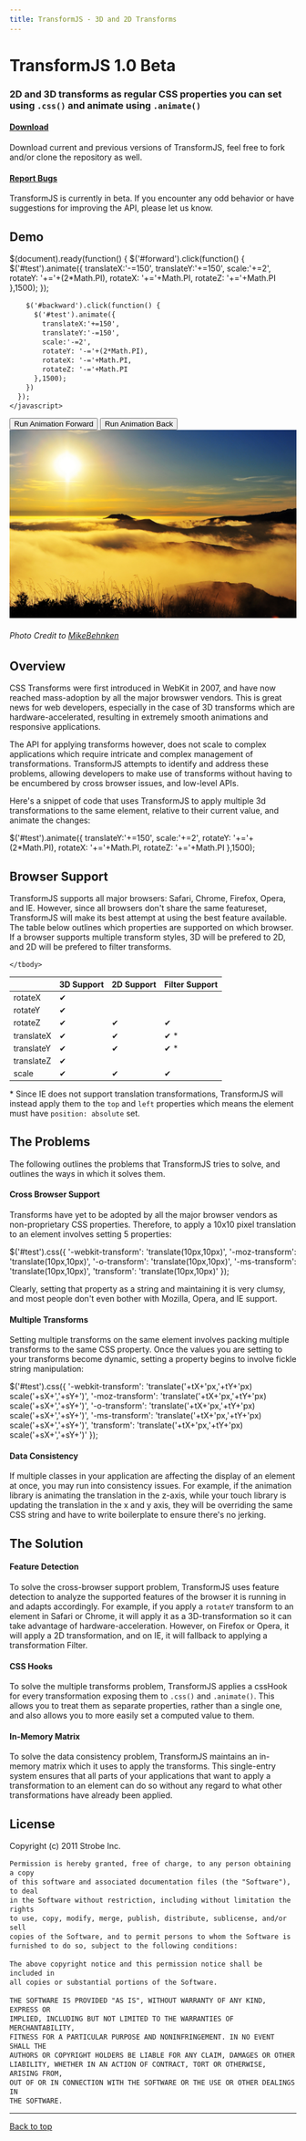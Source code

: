 ```yaml
---
title: TransformJS - 3D and 2D Transforms
---
```


# TransformJS 1.0 Beta

### 2D and 3D transforms as regular CSS properties you can set using `.css()` and animate using `.animate()`

<div id="sections" class="clearfix">
  <div class="section">
    <h4><a href="http://www.github.com/sproutcore/transformjs/downloads">Download</a></h4>
    <p>
      Download current and previous versions of TransformJS, feel free
to fork and/or clone the repository as well. 
    </p>
  </div>
  <div class="section">
    <h4><a href="http://www.github.com/sproutcore/transformjs/issues">Report Bugs</a></h4>
    <p>
      TransformJS is currently in beta. If you encounter any odd
behavior or have suggestions for improving the API, please let us know. 
    </p>
  </div>
</div>

## Demo

<div id="demobox" class="clearfix">
  <div id="code">
    <javascript>
      $(document).ready(function() {
        $('#forward').click(function() {
          $('#test').animate({
            translateX:'-=150',
            translateY:'+=150',
            scale:'+=2',
            rotateY: '+='+(2*Math.PI),
            rotateX: '+='+Math.PI,
            rotateZ: '+='+Math.PI
          },1500);    
        });  

        $('#backward').click(function() {
          $('#test').animate({
            translateX:'+=150',
            translateY:'-=150',
            scale:'-=2',
            rotateY: '-='+(2*Math.PI),
            rotateX: '-='+Math.PI,
            rotateZ: '-='+Math.PI
          },1500);
        })
      });
    </javascript>
  </div>
  <div id="preview">
    <button id="forward" class="btn large">Run Animation Forward</button>
    <button id="backward" class="btn large">Run Animation Back</button>
    <img id="test" src="images/demo.jpg">
    <h6>Photo Credit to <a
href="http://www.flickr.com/photos/mikebehnken/4998169342/">MikeBehnken</a></h6>
  </div>
</div>

## Overview

  CSS Transforms  were first introduced in WebKit in 2007, and have now 
reached mass-adoption by all the major browswer vendors. This is great news 
for web developers, especially in the case of 3D transforms which are
hardware-accelerated, resulting in extremely smooth animations and
responsive applications. 

  The API for applying transforms however, does not scale to complex applications 
which require intricate and complex management of transformations. TransformJS
attempts to identify and address these problems, allowing developers to
make use of transforms without having to be encumbered by cross browser
issues, and low-level APIs.

  Here's a snippet of code that uses TransformJS to apply multiple 3d
transformations to the same element, relative to their current value,
and animate the changes:

  <javascript>
    $('#test').animate({
      translateY:'+=150',
      scale:'+=2',
      rotateY: '+='+(2*Math.PI),
      rotateX: '+='+Math.PI,
      rotateZ: '+='+Math.PI
    },1500);    
  </javascript>

## Browser Support

  TransformJS supports all major browsers: Safari, Chrome, Firefox,
Opera, and IE. However, since all browsers don't share the same featureset,
TransformJS will make its best attempt at using the best feature
available. The table below outlines which properties are supported on
which browser. If a browser supports multiple transform styles, 3D
will be prefered to 2D, and 2D will be prefered to filter transforms.

  <table class="zebra-striped">
    <thead>
      <tr>
        <th></th>
        <th>3D Support</th>
        <th>2D Support</th>
        <th>Filter Support</th>
      </tr>
    </thead>
      <tr>
        <td>rotateX</td>
        <td>&#x2714;</td>
        <td></td>
        <td></td>
      </tr>
      <tr>
        <td>rotateY</td>
        <td>&#x2714;</td>
        <td></td>
        <td></td>
      </tr>
      <tr>
        <td>rotateZ</td>
        <td>&#x2714;</td>
        <td>&#x2714;</td>
        <td>&#x2714;</td>
      </tr>
      <tr>
        <td>translateX</td>
        <td>&#x2714;</td>
        <td>&#x2714;</td>
        <td>&#x2714; *</td>
      </tr>
      <tr>
        <td>translateY</td>
        <td>&#x2714;</td>
        <td>&#x2714;</td>
        <td>&#x2714; *</td>
      </tr>
      <tr>
        <td>translateZ</td>
        <td>&#x2714;</td>
        <td></td>
        <td></td>
      </tr>
      <tr>
        <td>scale</td>
        <td>&#x2714;</td>
        <td>&#x2714;</td>
        <td>&#x2714;</td>
      </tr>
    <tbody>

    </tbody>
  </table>

\* Since IE does not support translation transformations,
TransformJS will instead apply them to the `top` and `left` properties
which means the element must have `position: absolute` set.


## The Problems

  The following outlines the problems that TransformJS tries to solve,
and outlines the ways in which it solves them. 

#### Cross Browser Support

  Transforms have yet to be adopted by all the major browser vendors as
non-proprietary CSS properties. Therefore, to apply a 10x10 pixel translation 
to an element involves setting 5 properties: 
    
  <javascript>
    $('#test').css({
      '-webkit-transform': 'translate(10px,10px)',
      '-moz-transform': 'translate(10px,10px)',
      '-o-transform': 'translate(10px,10px)',
      '-ms-transform': 'translate(10px,10px)',
      'transform': 'translate(10px,10px)'
    });
  </javascript>

  Clearly, setting that property as a string and maintaining it is
very clumsy, and most people don't even bother with Mozilla, 
Opera, and IE support.  

#### Multiple Transforms

  Setting multiple transforms on the same element involves packing
multiple transforms to the same CSS property. Once the values you are
setting to your transforms become dynamic, setting a property begins to
involve fickle string manipulation:
  
  <javascript>
    $('#test').css({
      '-webkit-transform': 'translate('+tX+'px,'+tY+'px) scale('+sX+','+sY+')',
      '-moz-transform': 'translate('+tX+'px,'+tY+'px) scale('+sX+','+sY+')',
      '-o-transform': 'translate('+tX+'px,'+tY+'px) scale('+sX+','+sY+')',
      '-ms-transform': 'translate('+tX+'px,'+tY+'px) scale('+sX+','+sY+')',
      'transform': 'translate('+tX+'px,'+tY+'px) scale('+sX+','+sY+')'
    });
  </javascript>

#### Data Consistency

  If multiple classes in your application are affecting the display of
an element at once, you may run into consistency issues. For example, if
the animation library is animating the translation in the z-axis, while
your touch library is updating the translation in the x and y axis, they
will be overriding the same CSS string and have to write boilerplate to
ensure there's no jerking.

## The Solution

#### Feature Detection

  To solve the cross-browser support problem, TransformJS uses feature 
detection to analyze the supported features of the browser it is running in 
and adapts accordingly. For example, if you apply a `rotateY` transform to 
an element in Safari or Chrome, it will apply it as a 3D-transformation so 
it can take advantage of hardware-acceleration. However, on Firefox or Opera, 
it will apply a 2D transformation, and on IE, it will fallback to applying a 
transformation Filter.

#### CSS Hooks

  To solve the multiple transforms problem, TransformJS applies a cssHook for 
every transformation exposing them to `.css()` and `.animate()`. This
allows you to treat them as separate properties, rather than a single
one, and also allows you to more easily set a computed value to them.

#### In-Memory Matrix

  To solve the data consistency problem, TransformJS maintains an
in-memory matrix which it uses to apply the transforms. This
single-entry system ensures that all parts of your applications that
want to apply a transformation to an element can do so without any
regard to what other transformations have already been applied.

## License


  <javascript>
    Copyright (c) 2011 Strobe Inc.

    Permission is hereby granted, free of charge, to any person obtaining a copy
    of this software and associated documentation files (the "Software"), to deal
    in the Software without restriction, including without limitation the rights
    to use, copy, modify, merge, publish, distribute, sublicense, and/or sell
    copies of the Software, and to permit persons to whom the Software is
    furnished to do so, subject to the following conditions:

    The above copyright notice and this permission notice shall be included in
    all copies or substantial portions of the Software.

    THE SOFTWARE IS PROVIDED "AS IS", WITHOUT WARRANTY OF ANY KIND, EXPRESS OR
    IMPLIED, INCLUDING BUT NOT LIMITED TO THE WARRANTIES OF MERCHANTABILITY,
    FITNESS FOR A PARTICULAR PURPOSE AND NONINFRINGEMENT. IN NO EVENT SHALL THE
    AUTHORS OR COPYRIGHT HOLDERS BE LIABLE FOR ANY CLAIM, DAMAGES OR OTHER
    LIABILITY, WHETHER IN AN ACTION OF CONTRACT, TORT OR OTHERWISE, ARISING FROM,
    OUT OF OR IN CONNECTION WITH THE SOFTWARE OR THE USE OR OTHER DEALINGS IN
    THE SOFTWARE.
  </javascript>
    


---

[Back to top](#)
